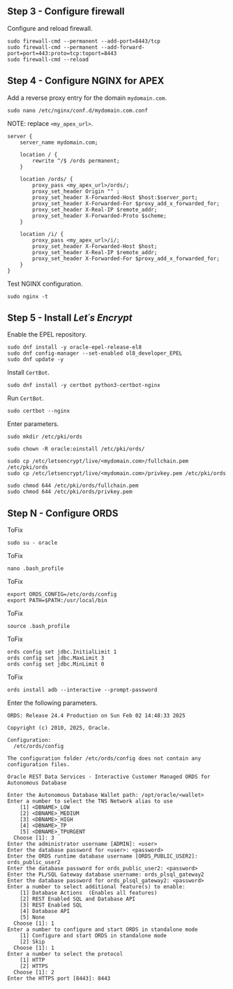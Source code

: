 ## Step 3 - Configure firewall

Configure and reload firewall.

```
sudo firewall-cmd --permanent --add-port=8443/tcp
sudo firewall-cmd --permanent --add-forward-port=port=443:proto=tcp:toport=8443
sudo firewall-cmd --reload
```

## Step 4 - Configure NGINX for APEX

Add a reverse proxy entry for the domain ```mydomain.com```.

```
sudo nano /etc/nginx/conf.d/mydomain.com.conf
```

NOTE: replace ```<my_apex_url>```.

```
server {
    server_name mydomain.com;

    location / {
        rewrite ^/$ /ords permanent;
    }

    location /ords/ {
        proxy_pass <my_apex_url>/ords/;
        proxy_set_header Origin "" ;
        proxy_set_header X-Forwarded-Host $host:$server_port;        
        proxy_set_header X-Forwarded-For $proxy_add_x_forwarded_for;        
        proxy_set_header X-Real-IP $remote_addr;
        proxy_set_header X-Forwarded-Proto $scheme;   
    }

    location /i/ {
        proxy_pass <my_apex_url>/i/;
        proxy_set_header X-Forwarded-Host $host;
        proxy_set_header X-Real-IP $remote_addr;
        proxy_set_header X-Forwarded-For $proxy_add_x_forwarded_for;
    }
}
```

Test NGINX configuration.

```
sudo nginx -t 
```

## Step 5 - Install *Let´s Encrypt*

Enable the EPEL repository.

```
sudo dnf install -y oracle-epel-release-el8
sudo dnf config-manager --set-enabled ol8_developer_EPEL
sudo dnf update -y
```

Install ```CertBot```.

```
sudo dnf install -y certbot python3-certbot-nginx
```

Run ```CertBot```.

```
sudo certbot --nginx
```

Enter parameters.

```
sudo mkdir /etc/pki/ords

sudo chown -R oracle:oinstall /etc/pki/ords/   

sudo cp /etc/letsencrypt/live/<mydomain.com>/fullchain.pem /etc/pki/ords
sudo cp /etc/letsencrypt/live/<mydomain.com>/privkey.pem /etc/pki/ords

sudo chmod 644 /etc/pki/ords/fullchain.pem
sudo chmod 644 /etc/pki/ords/privkey.pem
```

## Step N - Configure ORDS

ToFix

```
sudo su - oracle
```

ToFix

```
nano .bash_profile
```

ToFix

```
export ORDS_CONFIG=/etc/ords/config
export PATH=$PATH:/usr/local/bin
```

ToFix

```
source .bash_profile
```

ToFix

```
ords config set jdbc.InitialLimit 1
ords config set jdbc.MaxLimit 3
ords config set jdbc.MinLimit 0
```

ToFix

```
ords install adb --interactive --prompt-password
```

Enter the following parameters.

```
ORDS: Release 24.4 Production on Sun Feb 02 14:48:33 2025

Copyright (c) 2010, 2025, Oracle.

Configuration:
  /etc/ords/config

The configuration folder /etc/ords/config does not contain any configuration files.

Oracle REST Data Services - Interactive Customer Managed ORDS for Autonomous Database

Enter the Autonomous Database Wallet path: /opt/oracle/<wallet>
Enter a number to select the TNS Network alias to use
    [1] <DBNAME>_LOW 
    [2] <DBNAME>_MEDIUM
    [3] <DBNAME>_HIGH
    [4] <DBNAME>_TP 
    [5] <DBNAME>_TPURGENT
  Choose [1]: 3
Enter the administrator username [ADMIN]: <user>
Enter the database password for <user>: <password>
Enter the ORDS runtime database username [ORDS_PUBLIC_USER2]: ords_public_user2
Enter the database password for ords_public_user2: <password>
Enter the PL/SQL Gateway database username: ords_plsql_gateway2
Enter the database password for ords_plsql_gateway2: <password>
Enter a number to select additional feature(s) to enable:
    [1] Database Actions  (Enables all features)
    [2] REST Enabled SQL and Database API
    [3] REST Enabled SQL
    [4] Database API
    [5] None
  Choose [1]: 1
Enter a number to configure and start ORDS in standalone mode
    [1] Configure and start ORDS in standalone mode
    [2] Skip
  Choose [1]: 1
Enter a number to select the protocol
    [1] HTTP
    [2] HTTPS
  Choose [1]: 2 
Enter the HTTPS port [8443]: 8443
```